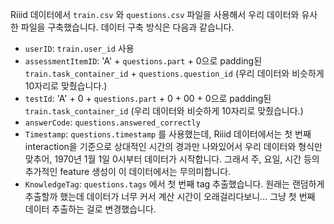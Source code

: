Riiid 데이터에서 `train.csv` 와 `questions.csv` 파일을 사용해서 우리 데이터와 유사한 파일을 구축했습니다. 데이터 구축 방식은 다음과 같습니다.

- `userID`:  `train.user_id` 사용
- `assessmentItemID`: 'A' + `questions.part` + 0으로 padding된 `train.task_container_id`  + `questions.question_id` (우리 데이터와 비슷하게 10자리로 맞췄습니다.)
- `testId`: 'A' + 0 + `questions.part` + 0 + 00 + 0으로 padding된 `train.task_container_id`  (우리 데이터와 비슷하게 10자리로 맞췄습니다.)
- `answerCode`: `questions.answered_correctly`
- `Timestamp`: `questions.timestamp` 를 사용했는데, Riiid 데이터에서는 첫 번째 interaction을 기준으로 상대적인 시간의 경과만 나와있어서 우리 데이터와 형식만 맞추어, 1970년 1월 1일 0시부터 데이터가 시작합니다. 그래서 주, 요일, 시간 등의 추가적인 feature 생성이 이 데이터에서는 무의미합니다.
- `KnowledgeTag`: `questions.tags` 에서 첫 번째 tag 추출했습니다. 원래는 랜덤하게 추출할까 했는데 데이터가 너무 커서 계산 시간이 오래걸리다보니... 그냥 첫 번째 데이터 추출하는 걸로 변경했습니다.